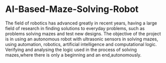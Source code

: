 # AI-Based-Maze-Solving-Robot
The field of robotics has advanced greatly in recent years, having a large field of research in finding solutions to everyday
problems, such as problems solving mazes and test new designs. The objective of the project is in using an autonomous robot 
with ultrasonic sensors in solving mazes, using automation, robotics, artificial intelligence and computational logic. Verifying and analysing the logic used in the process of solving mazes,where there is only a beginning and an end,autonomously.

